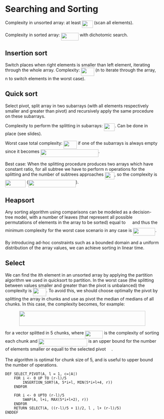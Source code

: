 # Searching and Sorting

Complexity in unsorted array: at least <img src="/tex/1f08ccc9cd7309ba1e756c3d9345ad9f.svg?invert_in_darkmode&sanitize=true" align=middle width=35.64773519999999pt height=24.65753399999998pt/> (scan all elements).

Complexity in sorted array: <img src="/tex/a1c8c40a7a2b24c00df91cd27124a705.svg?invert_in_darkmode&sanitize=true" align=middle width=57.27448814999999pt height=24.65753399999998pt/> with dichotomic search.

## Insertion sort

Switch places when right elements is smaller than left element, iterating through the whole array. Complexity: <img src="/tex/3987120c67ed5a9162aa9841b531c3a9.svg?invert_in_darkmode&sanitize=true" align=middle width=43.02219404999999pt height=26.76175259999998pt/> (n to iterate through the array, n to switch elements in the worst case).

## Quick sort

Select pivot, split array in two subarrays (with all elements respectively smaller and greater than pivot) and recursively apply the same procedure on these subarrays.

Complexity to perform the splitting in subarrays: <img src="/tex/1f08ccc9cd7309ba1e756c3d9345ad9f.svg?invert_in_darkmode&sanitize=true" align=middle width=35.64773519999999pt height=24.65753399999998pt/>. Can be done in place (see slides).

Worst case total complexity: <img src="/tex/3987120c67ed5a9162aa9841b531c3a9.svg?invert_in_darkmode&sanitize=true" align=middle width=43.02219404999999pt height=26.76175259999998pt/> if one of the subarrays is always empty since it becomes <img src="/tex/0a6cb93c79a502663a84ff57cac45ca3.svg?invert_in_darkmode&sanitize=true" align=middle width=188.70811409999996pt height=24.65753399999998pt/>.

Best case: When the splitting procedure produces two arrays which have constant ratio, for all subtree we have to perform n operations for the splitting and the number of subtrees approaches <img src="/tex/ee20768d0c86e301b4af834ddb6892e6.svg?invert_in_darkmode&sanitize=true" align=middle width=31.49362919999999pt height=22.831056599999986pt/>, so the complexity is <img src="/tex/ba689f0cdda81112bf45ac0b1235ed86.svg?invert_in_darkmode&sanitize=true" align=middle width=66.9313722pt height=24.65753399999998pt/> (<img src="/tex/974e3d119012c30d00d6969d1aa35330.svg?invert_in_darkmode&sanitize=true" align=middle width=155.07711284999996pt height=24.65753399999998pt/>).

## Heapsort

Any sorting algorithm using comparisons can be modeled as a decision-tree model, with a number of leaves (that represent all possible permutations of elements in the array to be sorted) equal to <img src="/tex/50c0357224674ab662b8ea5e5ca3eb8a.svg?invert_in_darkmode&sanitize=true" align=middle width=14.433101099999991pt height=22.831056599999986pt/> and thus the minimum complexity for the worst case scenario in any case is <img src="/tex/ff514eba41c59f90c20d895e80719763.svg?invert_in_darkmode&sanitize=true" align=middle width=72.2268393pt height=24.65753399999998pt/>.

By introducing ad-hoc constraints such as a bounded domain and a uniform distribution of the array values, we can achieve sorting in linear time.

## Select

We can find the ith element in an unsorted array by applying the partition algorithm we used in quicksort to partition. In the worst case (the splitting between values smaller and greater than the pivot is unbalanced) the complexity is <img src="/tex/3987120c67ed5a9162aa9841b531c3a9.svg?invert_in_darkmode&sanitize=true" align=middle width=43.02219404999999pt height=26.76175259999998pt/>. To avoid this, we should choose optimally the pivot by splitting the array in chunks and use as pivot the median of medians of all chunks. In this case, the complexity becomes, for example:

<p align="center"><img src="/tex/f6436ee36de5a515c956d9ecb683d30d.svg?invert_in_darkmode&sanitize=true" align=middle width=412.5167772pt height=49.315569599999996pt/></p>

for a vector splitted in 5 chunks, where <img src="/tex/4425d93979137ec4ba1f42e5a06647e0.svg?invert_in_darkmode&sanitize=true" align=middle width=58.21977974999998pt height=24.65753399999998pt/> is the complexity of sorting each chunk and <img src="/tex/e8fda6d16a7cf323e7bb4362e91f3eac.svg?invert_in_darkmode&sanitize=true" align=middle width=158.49753314999998pt height=24.65753399999998pt/> is an upper bound for the number of elements smaller or equall to the selected pivot <img src="/tex/0e51a2dede42189d77627c4d742822c3.svg?invert_in_darkmode&sanitize=true" align=middle width=14.433101099999991pt height=14.15524440000002pt/>.

The algorithm is optimal for chunk size of 5, and is useful to upper bound the number of operations.

```
DEF SELECT_PIVOT(A, l = 1, c=|A|)
    FOR i <- 0 UP TO (r-l)/5
        INSERTION_SORT(A, 5*i+l, MIN(5*i+l+4, r))
    ENDFOR

    FOR i <- 0 UPTO (r-l)/5
        SWAP(A, l+i, MAX(5*i+l+2), r))
    ENDFOR
    RETURN SELECT(A, ((r-l)/5 + 1)/2, l , l+ (r-l)/5)
ENDDEF
```